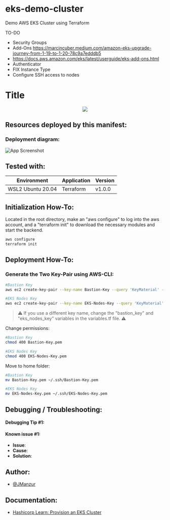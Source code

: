 # eks-demo-cluster
Demo AWS EKS Cluster using Terraform

TO-DO
 - Security Groups
 - Add-Ons https://marcincuber.medium.com/amazon-eks-upgrade-journey-from-1-19-to-1-20-78c9a7edddb5
 - https://docs.aws.amazon.com/eks/latest/userguide/eks-add-ons.html
 - Authenticator
 - FIX Instance Type
 - Configure SSH access to nodes


# Title
<div align="center">
 <img src="https://1.bp.blogspot.com/-b7YyMHGBZ08/YYFHdXDqH_I/AAAAAAAAFuY/TFO2pYNrCeEkfFVtI8WVDl2LHrpxlz-BwCLcBGAsYHQ/s16000/under_const.jpg"</img>
</div>

## Resources deployed by this manifest:

### Deployment diagram:

![App Screenshot](https://1.bp.blogspot.com/-Hi0El0U8hM8/YWr6tDGc2fI/AAAAAAAAFtM/0Pn8o1u5_t0RyX__zznN9EQKQo9eaNrMwCLcBGAsYHQ/s16000/demo-vpc.drawio.png)

## Tested with: 

| Environment | Application | Version  |
| ----------------- |-----------|---------|
| WSL2 Ubuntu 20.04 | Terraform | v1.0.0  |

## Initialization How-To:

Located in the root directory, make an "aws configure" to log into the aws account, and a "terraform init" to download the necessary modules and start the backend.

```bash
aws configure
terraform init
```

## Deployment How-To:

### Generate the Two Key-Pair using AWS-CLI:

```bash
#Bastion Key
aws ec2 create-key-pair --key-name Bastion-Key --query 'KeyMaterial' --output text > Bastion-Key.pem

#EKS Nodes Key
aws ec2 create-key-pair --key-name EKS-Nodes-Key --query 'KeyMaterial' --output text > EKS-Nodes-Key.pem
```

>:warning: If you use a different key name, change the "bastion_key" and "eks_nodes_key" variables in the variables.tf file. :warning:

Change permissions:
```bash
#Bastion Key
chmod 400 Bastion-Key.pem

#EKS Nodes Key
chmod 400 EKS-Nodes-Key.pem
```

Move to home folder:
```bash
#Bastion Key
mv Bastion-Key.pem ~/.ssh/Bastion-Key.pem

#EKS Nodes Key
mv EKS-Nodes-Key.pem ~/.ssh/EKS-Nodes-Key.pem
```

## Debugging / Troubleshooting:

#### **Debugging Tip #1**: 

#### **Known issue #1**: 
 - **Issue**: 
- **Cause**: 
- **Solution**: 

## Author:

- [@JManzur](https://jmanzur.com.ar)

## Documentation:

- [Hashicorp Learn: Provision an EKS Cluster](https://learn.hashicorp.com/tutorials/terraform/eks)